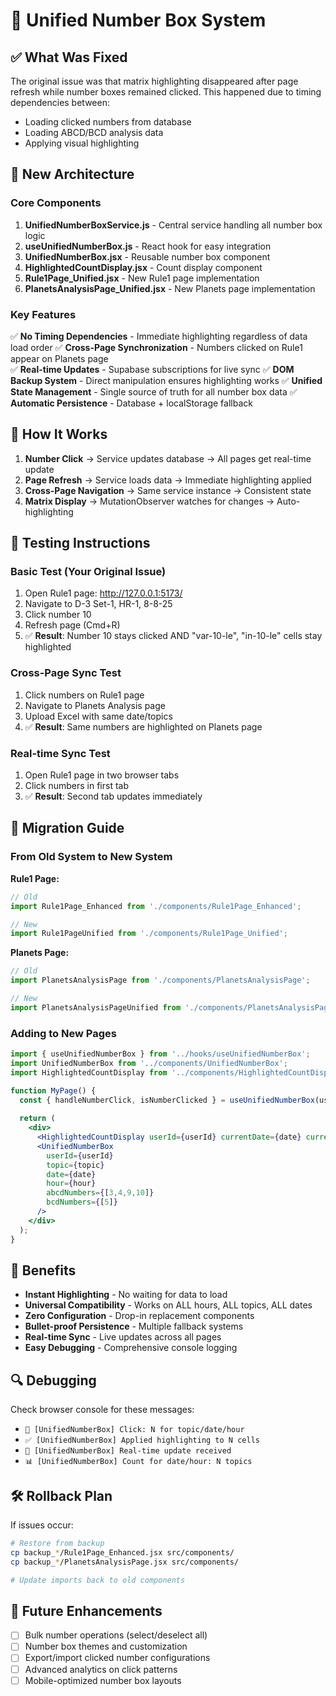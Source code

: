 # 🎯 Unified Number Box System

## ✅ What Was Fixed

The original issue was that matrix highlighting disappeared after page refresh while number boxes remained clicked. This happened due to timing dependencies between:
- Loading clicked numbers from database 
- Loading ABCD/BCD analysis data
- Applying visual highlighting

## 🚀 New Architecture

### Core Components

1. **UnifiedNumberBoxService.js** - Central service handling all number box logic
2. **useUnifiedNumberBox.js** - React hook for easy integration  
3. **UnifiedNumberBox.jsx** - Reusable number box component
4. **HighlightedCountDisplay.jsx** - Count display component
5. **Rule1Page_Unified.jsx** - New Rule1 page implementation
6. **PlanetsAnalysisPage_Unified.jsx** - New Planets page implementation

### Key Features

✅ **No Timing Dependencies** - Immediate highlighting regardless of data load order
✅ **Cross-Page Synchronization** - Numbers clicked on Rule1 appear on Planets page  
✅ **Real-time Updates** - Supabase subscriptions for live sync
✅ **DOM Backup System** - Direct manipulation ensures highlighting works
✅ **Unified State Management** - Single source of truth for all number box data
✅ **Automatic Persistence** - Database + localStorage fallback

## 🔧 How It Works

1. **Number Click** → Service updates database → All pages get real-time update
2. **Page Refresh** → Service loads data → Immediate highlighting applied  
3. **Cross-Page Navigation** → Same service instance → Consistent state
4. **Matrix Display** → MutationObserver watches for changes → Auto-highlighting

## 🧪 Testing Instructions

### Basic Test (Your Original Issue)
1. Open Rule1 page: http://127.0.0.1:5173/
2. Navigate to D-3 Set-1, HR-1, 8-8-25
3. Click number 10
4. Refresh page (Cmd+R)
5. ✅ **Result**: Number 10 stays clicked AND "var-10-le", "in-10-le" cells stay highlighted

### Cross-Page Sync Test
1. Click numbers on Rule1 page
2. Navigate to Planets Analysis page
3. Upload Excel with same date/topics
4. ✅ **Result**: Same numbers are highlighted on Planets page

### Real-time Sync Test  
1. Open Rule1 page in two browser tabs
2. Click numbers in first tab
3. ✅ **Result**: Second tab updates immediately

## 🔄 Migration Guide

### From Old System to New System

**Rule1 Page:**
```jsx
// Old
import Rule1Page_Enhanced from './components/Rule1Page_Enhanced';

// New  
import Rule1PageUnified from './components/Rule1Page_Unified';
```

**Planets Page:**
```jsx
// Old
import PlanetsAnalysisPage from './components/PlanetsAnalysisPage';

// New
import PlanetsAnalysisPageUnified from './components/PlanetsAnalysisPage_Unified';
```

### Adding to New Pages

```jsx
import { useUnifiedNumberBox } from '../hooks/useUnifiedNumberBox';
import UnifiedNumberBox from '../components/UnifiedNumberBox';
import HighlightedCountDisplay from '../components/HighlightedCountDisplay';

function MyPage() {
  const { handleNumberClick, isNumberClicked } = useUnifiedNumberBox(userId, topic, date, hour);
  
  return (
    <div>
      <HighlightedCountDisplay userId={userId} currentDate={date} currentHour={hour} />
      <UnifiedNumberBox 
        userId={userId}
        topic={topic} 
        date={date}
        hour={hour}
        abcdNumbers={[3,4,9,10]}
        bcdNumbers={[5]}
      />
    </div>
  );
}
```

## 🎯 Benefits

- **Instant Highlighting** - No waiting for data to load
- **Universal Compatibility** - Works on ALL hours, ALL topics, ALL dates  
- **Zero Configuration** - Drop-in replacement components
- **Bullet-proof Persistence** - Multiple fallback systems
- **Real-time Sync** - Live updates across all pages
- **Easy Debugging** - Comprehensive console logging

## 🔍 Debugging

Check browser console for these messages:
- `🎯 [UnifiedNumberBox] Click: N for topic/date/hour`
- `✅ [UnifiedNumberBox] Applied highlighting to N cells`  
- `🔄 [UnifiedNumberBox] Real-time update received`
- `📊 [UnifiedNumberBox] Count for date/hour: N topics`

## 🛠️ Rollback Plan

If issues occur:
```bash
# Restore from backup
cp backup_*/Rule1Page_Enhanced.jsx src/components/
cp backup_*/PlanetsAnalysisPage.jsx src/components/

# Update imports back to old components
```

## 🚀 Future Enhancements

- [ ] Bulk number operations (select/deselect all)
- [ ] Number box themes and customization
- [ ] Export/import clicked number configurations  
- [ ] Advanced analytics on click patterns
- [ ] Mobile-optimized number box layouts
